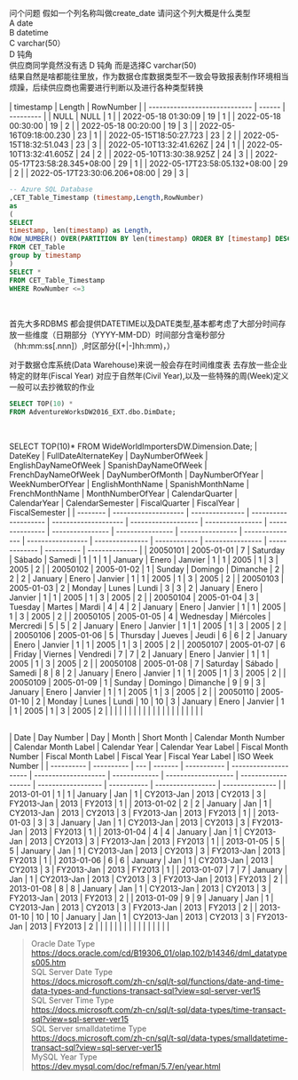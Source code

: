 
问个问题
 假如一个列名称叫做create_date 请问这个列大概是什么类型<br>
 A date <br>
 B datetime<br> 
 C varchar(50）<br>
 D 钝角  <br>
 供应商同学竟然没有选 D 钝角 而是选择C varchar(50)<br>
 结果自然是啥都能往里放，作为数据仓库数据类型不一致会导致报表制作环境相当烦躁，后续供应商也需要进行判断以及进行各种类型转换<br>  
| timestamp                     | Length | RowNumber |
| ----------------------------- | ------ | --------- |
| NULL                          | NULL   | 1         |
| 2022-05-18 01:30:09           | 19     | 1         |
| 2022-05-18 00:30:00           | 19     | 2         |
| 2022-05-18 00:20:00           | 19     | 3         |
| 2022-05-16T09:18:00.230       | 23     | 1         |
| 2022-05-15T18:50:27.723       | 23     | 2         |
| 2022-05-15T18:32:51.043       | 23     | 3         |
| 2022-05-10T13:32:41.626Z      | 24     | 1         |
| 2022-05-10T13:32:41.605Z      | 24     | 2         |
| 2022-05-10T13:30:38.925Z      | 24     | 3         |
| 2022-05-17T23:58:28.345+08:00 | 29     | 1         |
| 2022-05-17T23:58:05.132+08:00 | 29     | 2         |
| 2022-05-17T23:30:06.206+08:00 | 29     | 3         |
<BR>

```SQL
-- Azure SQL Database 
,CET_Table_Timestamp (timestamp,Length,RowNumber)
as 
(
SELECT 
timestamp, len(timestamp) as Length,
ROW_NUMBER() OVER(PARTITION BY len(timestamp) ORDER BY [timestamp] DESC) AS RowNumber
FROM CET_Table
group by timestamp
)
SELECT *
FROM CET_Table_Timestamp
WHERE RowNumber <=3
```
<br>

首先大多RDBMS 都会提供DATETIME以及DATE类型,基本都考虑了大部分时间存放一些维度（日期部分（YYYY-MM-DD）时间部分含毫秒部分（hh:mm:ss[.nnn]）,时区部分([+|-]hh:mm)，）<br>

对于数据仓库系统(Data Warehouse)来说一般会存在时间维度表
去存放一些企业特定的财年(Fiscal Year) 对应于自然年(Civil Year),以及一些特殊的周(Week)定义
一般可以去抄微软的作业


```SQL
SELECT TOP(10) *
FROM AdventureWorksDW2016_EXT.dbo.DimDate;
```
<BR>

SELECT TOP(10)* 
FROM WideWorldImportersDW.Dimension.Date;
| DateKey  | FullDateAlternateKey | DayNumberOfWeek | EnglishDayNameOfWeek | SpanishDayNameOfWeek | FrenchDayNameOfWeek | DayNumberOfMonth | DayNumberOfYear | WeekNumberOfYear | EnglishMonthName | SpanishMonthName | FrenchMonthName | MonthNumberOfYear | CalendarQuarter | CalendarYear | CalendarSemester | FiscalQuarter | FiscalYear | FiscalSemester |
| -------- | -------------------- | --------------- | -------------------- | -------------------- | ------------------- | ---------------- | --------------- | ---------------- | ---------------- | ---------------- | --------------- | ----------------- | --------------- | ------------ | ---------------- | ------------- | ---------- | -------------- |
| 20050101 | 2005-01-01           | 7               | Saturday             | Sábado               | Samedi              | 1                | 1               | 1                | January          | Enero            | Janvier         | 1                 | 1               | 2005         | 1                | 3             | 2005       | 2              |
| 20050102 | 2005-01-02           | 1               | Sunday               | Domingo              | Dimanche            | 2                | 2               | 2                | January          | Enero            | Janvier         | 1                 | 1               | 2005         | 1                | 3             | 2005       | 2              |
| 20050103 | 2005-01-03           | 2               | Monday               | Lunes                | Lundi               | 3                | 3               | 2                | January          | Enero            | Janvier         | 1                 | 1               | 2005         | 1                | 3             | 2005       | 2              |
| 20050104 | 2005-01-04           | 3               | Tuesday              | Martes               | Mardi               | 4                | 4               | 2                | January          | Enero            | Janvier         | 1                 | 1               | 2005         | 1                | 3             | 2005       | 2              |
| 20050105 | 2005-01-05           | 4               | Wednesday            | Miércoles            | Mercredi            | 5                | 5               | 2                | January          | Enero            | Janvier         | 1                 | 1               | 2005         | 1                | 3             | 2005       | 2              |
| 20050106 | 2005-01-06           | 5               | Thursday             | Jueves               | Jeudi               | 6                | 6               | 2                | January          | Enero            | Janvier         | 1                 | 1               | 2005         | 1                | 3             | 2005       | 2              |
| 20050107 | 2005-01-07           | 6               | Friday               | Viernes              | Vendredi            | 7                | 7               | 2                | January          | Enero            | Janvier         | 1                 | 1               | 2005         | 1                | 3             | 2005       | 2              |
| 20050108 | 2005-01-08           | 7               | Saturday             | Sábado               | Samedi              | 8                | 8               | 2                | January          | Enero            | Janvier         | 1                 | 1               | 2005         | 1                | 3             | 2005       | 2              |
| 20050109 | 2005-01-09           | 1               | Sunday               | Domingo              | Dimanche            | 9                | 9               | 3                | January          | Enero            | Janvier         | 1                 | 1               | 2005         | 1                | 3             | 2005       | 2              |
| 20050110 | 2005-01-10           | 2               | Monday               | Lunes                | Lundi               | 10               | 10              | 3                | January          | Enero            | Janvier         | 1                 | 1               | 2005         | 1                | 3             | 2005       | 2              |
|          |                      |                 |                      |                      |                     |                  |                 |                  |                  |                  |                 |                   |                 |              |                  |               |            |                |





<BR>
| Date       | Day Number | Day | Month   | Short Month | Calendar Month Number | Calendar Month Label | Calendar Year | Calendar Year Label | Fiscal Month Number | Fiscal Month Label | Fiscal Year | Fiscal Year Label | ISO Week Number |
| ---------- | ---------- | --- | ------- | ----------- | --------------------- | -------------------- | ------------- | ------------------- | ------------------- | ------------------ | ----------- | ----------------- | --------------- |
| 2013-01-01 | 1          | 1   | January | Jan         | 1                     | CY2013-Jan           | 2013          | CY2013              | 3                   | FY2013-Jan         | 2013        | FY2013            | 1               |
| 2013-01-02 | 2          | 2   | January | Jan         | 1                     | CY2013-Jan           | 2013          | CY2013              | 3                   | FY2013-Jan         | 2013        | FY2013            | 1               |
| 2013-01-03 | 3          | 3   | January | Jan         | 1                     | CY2013-Jan           | 2013          | CY2013              | 3                   | FY2013-Jan         | 2013        | FY2013            | 1               |
| 2013-01-04 | 4          | 4   | January | Jan         | 1                     | CY2013-Jan           | 2013          | CY2013              | 3                   | FY2013-Jan         | 2013        | FY2013            | 1               |
| 2013-01-05 | 5          | 5   | January | Jan         | 1                     | CY2013-Jan           | 2013          | CY2013              | 3                   | FY2013-Jan         | 2013        | FY2013            | 1               |
| 2013-01-06 | 6          | 6   | January | Jan         | 1                     | CY2013-Jan           | 2013          | CY2013              | 3                   | FY2013-Jan         | 2013        | FY2013            | 1               |
| 2013-01-07 | 7          | 7   | January | Jan         | 1                     | CY2013-Jan           | 2013          | CY2013              | 3                   | FY2013-Jan         | 2013        | FY2013            | 2               |
| 2013-01-08 | 8          | 8   | January | Jan         | 1                     | CY2013-Jan           | 2013          | CY2013              | 3                   | FY2013-Jan         | 2013        | FY2013            | 2               |
| 2013-01-09 | 9          | 9   | January | Jan         | 1                     | CY2013-Jan           | 2013          | CY2013              | 3                   | FY2013-Jan         | 2013        | FY2013            | 2               |
| 2013-01-10 | 10         | 10  | January | Jan         | 1                     | CY2013-Jan           | 2013          | CY2013              | 3                   | FY2013-Jan         | 2013        | FY2013            | 2               |
|            |            |     |         |             |                       |                      |               |                     |                     |                    |             |                   |                 |





>Oracle Date Type<br>
>https://docs.oracle.com/cd/B19306_01/olap.102/b14346/dml_datatypes005.htm<br>
>SQL Server Date Type<br>
>https://docs.microsoft.com/zh-cn/sql/t-sql/functions/date-and-time-data-types-and-functions-transact-sql?view=sql-server-ver15<br>
>SQL Server Time Type<br>
>https://docs.microsoft.com/zh-cn/sql/t-sql/data-types/time-transact-sql?view=sql-server-ver15<br>
>SQL Server smalldatetime Type<br>
>https://docs.microsoft.com/zh-cn/sql/t-sql/data-types/smalldatetime-transact-sql?view=sql-server-ver15<br>
>MySQL Year Type<br>
>https://dev.mysql.com/doc/refman/5.7/en/year.html<br>

